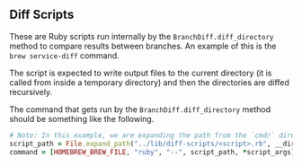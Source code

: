 ## Diff Scripts

These are Ruby scripts run internally by the `BranchDiff.diff_directory` method to compare results between branches. An example of this is the `brew service-diff` command.

The script is expected to write output files to the current directory (it is called from inside a temporary directory) and then the directories are diffed recursively.

The command that gets run by the `BranchDiff.diff_directory` method should be something like the following.

```rb
# Note: In this example, we are expanding the path from the `cmd/` directory.
script_path = File.expand_path("../lib/diff-scripts/<script>.rb", __dir__)
command = [HOMEBREW_BREW_FILE, "ruby", "--", script_path, *script_args]
```
